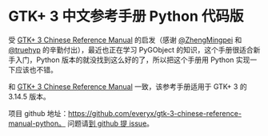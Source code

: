 GTK+ 3 中文参考手册 Python 代码版
=======

受 [GTK+ 3 Chinese Reference Manual](http://zhengmingpei.github.io/GTK-3-Chinese-Reference-Manual/index.html) 的启发（感谢 [@ZhengMingpei](https://github.com/ZhengMingpei) 和 [@truehyp](https://github.com/truehyp) 的辛勤付出），最近也正在学习 PyGObject 的知识，这个手册很适合新手入门，Python 版本的就没找到这么好的了，所以把这个手册用 Python 实现一下应该也不错。

和 [GTK+ 3 Chinese Reference Manual](http://zhengmingpei.github.io/GTK-3-Chinese-Reference-Manual/index.html) 一致，该参考手册适用于 GTK+ 3 的 3.14.5 版本。

项目 github 地址：https://github.com/everyx/gtk-3-chinese-reference-manual-python。
问题请[到 github 提 issue](https://github.com/everyx/gtk-3-chinese-reference-manual-python/issues/new)。
